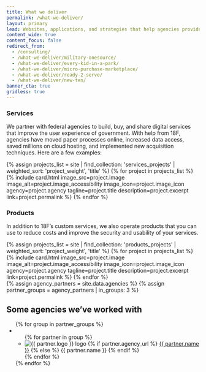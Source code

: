 ```yaml
---
title: What we deliver
permalink: /what-we-deliver/
layout: primary
lead: Websites, applications, and strategies that help agencies provide excellent value to the public.
content_wide: true
content_focus: false
redirect_from:
  - /consulting/
  - /what-we-deliver/military-onesource/
  - /what-we-deliver/every-kid-in-a-park/
  - /what-we-deliver/micro-purchase-marketplace/
  - /what-we-deliver/ready-2-serve/
  - /what-we-deliver/new-ten/
banner_cta: true
gridless: true
---
```

<div class="usa-grid">
  <section class="usa-section">
    <div class="usa-width-two-thirds">
      <h3> Services </h3>
      <p>We partner with federal agencies to build, buy, and share digital services that improve the user experience of government. With help from 18F, agencies have moved paper processes online, increased data access, saved millions on cloud hosting, and implemented new acquisition techniques. Here are a few examples:</p>
    </div>
  </section>
</div>

<div class="usa-grid">
  <section class="usa-section">
    <div class="usa-section-bottom">
      <div class="usa-flex usa-flex-wrap">
        {% assign projects_list = site | find_collection: 'services_projects' | weighted_sort: 'project_weight', 'title' %}
        {% for project in projects_list %}
          {% include card.html
           image_src=project.image
           image_alt=project.image_accessibility
           image_icon=project.image_icon
           agency=project.agency
           tagline=project.title
           description=project.excerpt
           link=project.permalink
          %}
        {% endfor %}
      </div>
    </div>
  </section>
</div>

<div class="usa-grid">
  <section class="usa-section">
    <div class="usa-width-two-thirds">
    <h3> Products </h3>
     <p>In addition to 18F’s custom services, we also operate products that you can use to reduce costs and improve the security and usability of your services.</p>
   </div>
 </section>
</div>

<div class="usa-grid">
  <section class="usa-section">
    <div class="usa-section-bottom">
      <div class="usa-flex usa-flex-wrap">
        {% assign projects_list = site | find_collection: 'products_projects' | weighted_sort: 'project_weight', 'title' %}
        {% for project in projects_list %}
          {% include card.html
           image_src=project.image
           image_alt=project.image_accessibility
           image_icon=project.image_icon
           agency=project.agency
           tagline=project.title
           description=project.excerpt
           link=project.permalink
          %}
        {% endfor %}
      </div>
    </div>
  </section>
</div>

<div class="usa-section background-gray">
  <section class="usa-grid">
    {% assign agency_partners = site.data.agencies %}
    {% assign partner_groups = agency_partners | in_groups: 3 %}
    <h2 id="some-agencies-weve-worked-with">Some agencies we’ve worked with</h2>
    <div class="usa-grid-full">
      <ul class="list-columns">
      {% for group in partner_groups %}
        <li class="usa-width-one-third">
          <ul class="list-columns list-images">
          {% for partner in group %}
            <li class="list-images-item">
              <img class="list-images-image" src="{{ partner.logo | prepend: site.baseurl }}" alt="{{ partner.logo }} logo" />
              {% if partner.agency_url %}
                <a class="list-images-text" href="{{ partner.agency_url | prepend: site.baseurl }}">{{ partner.name }}</a>
              {% else %}
                <span class="list-images-text">{{ partner.name }}</span>
              {% endif %}
            </li>
          {% endfor %}
          </ul>
        </li>
      {% endfor %}
      </ul>
    </div>
  </section>
</div>
